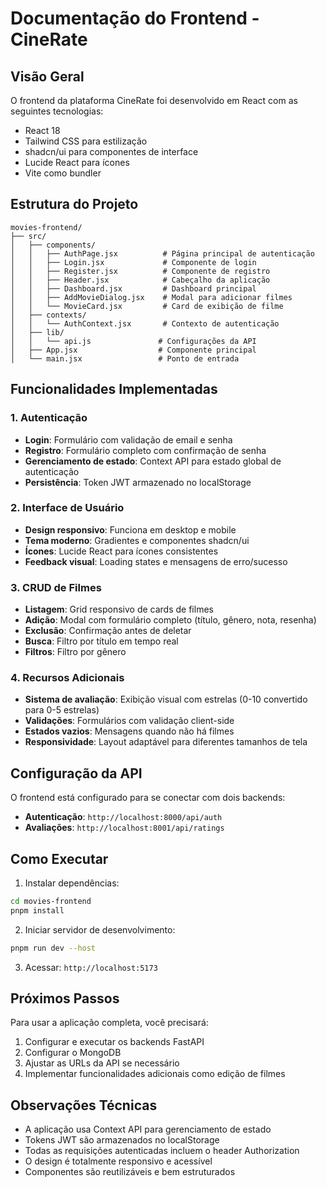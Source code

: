 # Documentação do Frontend - CineRate

## Visão Geral
O frontend da plataforma CineRate foi desenvolvido em React com as seguintes tecnologias:
- React 18
- Tailwind CSS para estilização
- shadcn/ui para componentes de interface
- Lucide React para ícones
- Vite como bundler

## Estrutura do Projeto

```
movies-frontend/
├── src/
│   ├── components/
│   │   ├── AuthPage.jsx          # Página principal de autenticação
│   │   ├── Login.jsx             # Componente de login
│   │   ├── Register.jsx          # Componente de registro
│   │   ├── Header.jsx            # Cabeçalho da aplicação
│   │   ├── Dashboard.jsx         # Dashboard principal
│   │   ├── AddMovieDialog.jsx    # Modal para adicionar filmes
│   │   └── MovieCard.jsx         # Card de exibição de filme
│   ├── contexts/
│   │   └── AuthContext.jsx       # Contexto de autenticação
│   ├── lib/
│   │   └── api.js               # Configurações da API
│   ├── App.jsx                  # Componente principal
│   └── main.jsx                 # Ponto de entrada
```

## Funcionalidades Implementadas

### 1. Autenticação
- **Login**: Formulário com validação de email e senha
- **Registro**: Formulário completo com confirmação de senha
- **Gerenciamento de estado**: Context API para estado global de autenticação
- **Persistência**: Token JWT armazenado no localStorage

### 2. Interface de Usuário
- **Design responsivo**: Funciona em desktop e mobile
- **Tema moderno**: Gradientes e componentes shadcn/ui
- **Ícones**: Lucide React para ícones consistentes
- **Feedback visual**: Loading states e mensagens de erro/sucesso

### 3. CRUD de Filmes
- **Listagem**: Grid responsivo de cards de filmes
- **Adição**: Modal com formulário completo (título, gênero, nota, resenha)
- **Exclusão**: Confirmação antes de deletar
- **Busca**: Filtro por título em tempo real
- **Filtros**: Filtro por gênero

### 4. Recursos Adicionais
- **Sistema de avaliação**: Exibição visual com estrelas (0-10 convertido para 0-5 estrelas)
- **Validações**: Formulários com validação client-side
- **Estados vazios**: Mensagens quando não há filmes
- **Responsividade**: Layout adaptável para diferentes tamanhos de tela

## Configuração da API

O frontend está configurado para se conectar com dois backends:
- **Autenticação**: `http://localhost:8000/api/auth`
- **Avaliações**: `http://localhost:8001/api/ratings`

## Como Executar

1. Instalar dependências:
```bash
cd movies-frontend
pnpm install
```

2. Iniciar servidor de desenvolvimento:
```bash
pnpm run dev --host
```

3. Acessar: `http://localhost:5173`

## Próximos Passos

Para usar a aplicação completa, você precisará:
1. Configurar e executar os backends FastAPI
2. Configurar o MongoDB
3. Ajustar as URLs da API se necessário
4. Implementar funcionalidades adicionais como edição de filmes

## Observações Técnicas

- A aplicação usa Context API para gerenciamento de estado
- Tokens JWT são armazenados no localStorage
- Todas as requisições autenticadas incluem o header Authorization
- O design é totalmente responsivo e acessível
- Componentes são reutilizáveis e bem estruturados

